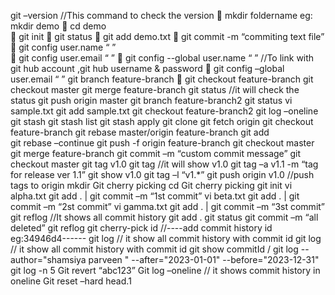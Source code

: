 git –version //This command to check the version 
 mkdir foldername eg: mkdir demo 
 cd demo  
 git init 
 git status 
 git add demo.txt 
 git commit -m “commiting text file” 
 git config user.name “ ”  
 git config user.email “ ” 
 git config --global user.name “ ” //To link with git hub account ,git hub username & password 
 git config –global user.email “ ” 
git branch feature-branch 
 git checkout feature-branch
git checkout master 
git merge feature-branch
git status //it will check the status 
git push origin master
git branch feature-branch2 
git status 
vi sample.txt 
git add sample.txt 
git checkout feature-branch2 
git log –oneline  
git stash 
git stash list 
git stash apply
git clone <repository-url>
git fetch origin 
git checkout feature-branch 
git rebase master/origin feature-branch 
git add <resolved-file>  
git rebase –continue 
git push -f origin feature-branch
git checkout master
git merge feature-branch
git commit –m “custom commit message”
git checkout master 
git tag v1.0 
git tag //it will show v1.0 
git tag –a v1.1 -m “tag for release ver 1.1” 
git show v1.0 
git tag –l “v1.*” 
git push origin v1.0 //push tags to origin
mkdir Git cherry picking 
cd Git cherry picking 
git init 
vi alpha.txt 
git add . | git commit –m “1st commit” 
vi beta.txt 
git add . | git commit –m “2st commit” 
vi gamma.txt 
git add . | git commit –m “3st commit” 
git reflog //It shows all commit history 
git add . 
git status 
git commit –m “all deleted” 
git reflog 
git cherry-pick id //----add commit history id eg:34946d4------ 
git log // it show all commit history with commit id
git log // it show all commit history with commit id 
git show commitId /
git log --author="shamsiya parveen " --after="2023-01-01" --before="2023-12-31" 
git log -n 5
Git revert “abc123” 
Git log –oneline // it shows commit history in oneline 
Git reset –hard head.1
